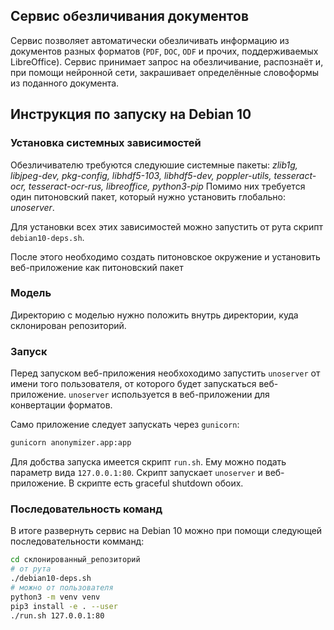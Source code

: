 ## Сервис обезличивания документов

Сервис позволяет автоматически обезличивать информацию из
документов разных форматов (`PDF`, `DOC`, `ODF` и прочих, поддерживаемых
LibreOffice).
Сервис принимает запрос на обезличивание, распознаёт и, при помощи
нейронной сети, закрашивает определённые словоформы из поданного документа.

## Инструкция по запуску на Debian 10


### Установка системных зависимостей

Обезличивателю требуются следуюшие системные пакеты:
*zlib1g, libjpeg-dev, pkg-config, libhdf5-103, libhdf5-dev, poppler-utils,
tesseract-ocr, tesseract-ocr-rus, libreoffice, python3-pip*
Помимо них требуется один питоновский пакет, который нужно установить
глобально: *unoserver*.

Для установки всех этих зависимостей можно запустить
от рута скрипт `debian10-deps.sh`.

После этого необходимо создать питоновское окружение и установить
веб-приложение как питоновский пакет

### Модель

Директорию с моделью нужно положить внутрь директории, куда
склонирован репозиторий.

### Запуск

Перед запуском веб-приложения необхоходимо запустить `unoserver`
от имени того пользователя, от которого будет запускаться веб-приложение.
`unoserver` используется в веб-приложении для конвертации форматов.

Само приложение следует запускать через `gunicorn`:
```bash
gunicorn anonymizer.app:app
```

Для добства запуска имеется скрипт `run.sh`. Ему можно подать параметр
вида `127.0.0.1:80`. Скрипт запускает `unoserver` и веб-приложение.
В скрипте есть graceful shutdown обоих.

### Последовательность команд

В итоге развернуть сервис на Debian 10 можно при помощи следующей
последовательности комманд:
```bash
cd склонированный_репозиторий
# от рута
./debian10-deps.sh
# можно от пользователя
python3 -m venv venv
pip3 install -e . --user
./run.sh 127.0.0.1:80
```
